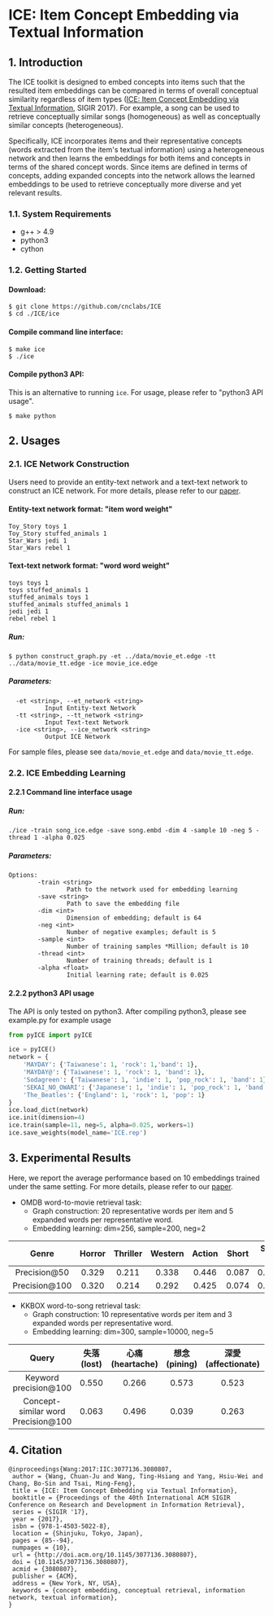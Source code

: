 # ICE: Item Concept Embedding via Textual Information
## 1. Introduction
The ICE toolkit is designed to embed concepts into items such that the resulted item embeddings can be compared in terms of overall conceptual similarity regardless of item types ([ICE: Item Concept Embedding via Textual Information](http://dl.acm.org/citation.cfm?doid=3077136.3080807), SIGIR 2017). For example, a song can be used to retrieve conceptually similar songs (homogeneous) as well as conceptually similar concepts (heterogeneous). 

Specifically, ICE incorporates items and their representative concepts (words extracted from the item's textual information) using a heterogeneous network and then learns the embeddings for both items and concepts in terms of the shared concept words.
Since items are defined in terms of concepts, adding expanded concepts into the network allows the learned embeddings to be used to retrieve conceptually more diverse and yet relevant results.

### 1.1. System Requirements
- g++ > 4.9
- python3
- cython

### 1.2. Getting Started
#### Download:
```
$ git clone https://github.com/cnclabs/ICE
$ cd ./ICE/ice
```

#### Compile command line interface:
```
$ make ice
$ ./ice
```
#### Compile python3 API:
This is an alternative to running `ice`. For usage, please refer to "python3 API usage".
```
$ make python
```

## 2. Usages
### 2.1. ICE Network Construction
Users need to provide an entity-text network and a text-text network to construct an ICE network. For more details, please refer to our [paper](http://dl.acm.org/citation.cfm?doid=3077136.3080807).

#### Entity-text network format: "item word weight"
```
Toy_Story toys 1
Toy_Story stuffed_animals 1
Star_Wars jedi 1
Star_Wars rebel 1
```
#### Text-text network format: "word word weight"
```
toys toys 1
toys stuffed_animals 1
stuffed_animals toys 1
stuffed_animals stuffed_animals 1
jedi jedi 1
rebel rebel 1
```
##### Run:
```
$ python construct_graph.py -et ../data/movie_et.edge -tt ../data/movie_tt.edge -ice movie_ice.edge
```
##### Parameters:
```
  -et <string>, --et_network <string>
          Input Entity-text Network
  -tt <string>, --tt_network <string>
          Input Text-text Network
  -ice <string>, --ice_network <string>
          Output ICE Network
```
For sample files, please see `data/movie_et.edge` and `data/movie_tt.edge`.

### 2.2. ICE Embedding Learning
#### 2.2.1 Command line interface usage
##### Run:
```
./ice -train song_ice.edge -save song.embd -dim 4 -sample 10 -neg 5 -thread 1 -alpha 0.025
```
##### Parameters:
```
Options:
        -train <string>
                Path to the network used for embedding learning
        -save <string>
                Path to save the embedding file
        -dim <int>
                Dimension of embedding; default is 64
        -neg <int>
                Number of negative examples; default is 5
        -sample <int>
                Number of training samples *Million; default is 10
        -thread <int>
                Number of training threads; default is 1
        -alpha <float>
                Initial learning rate; default is 0.025
```


#### 2.2.2 python3 API usage
The API is only tested on python3.
After compiling python3, please see example.py for example usage
```python
from pyICE import pyICE

ice = pyICE()
network = {
    'MAYDAY': {'Taiwanese': 1, 'rock': 1,'band': 1},
    'MAYDAY@': {'Taiwanese': 1, 'rock': 1, 'band': 1},
    'Sodagreen': {'Taiwanese': 1, 'indie': 1, 'pop_rock': 1, 'band': 1},
    'SEKAI_NO_OWARI': {'Japanese': 1, 'indie': 1, 'pop_rock': 1, 'band': 1},
    'The_Beatles': {'England': 1, 'rock': 1, 'pop': 1}
}
ice.load_dict(network)
ice.init(dimension=4)
ice.train(sample=11, neg=5, alpha=0.025, workers=1)
ice.save_weights(model_name='ICE.rep')
```

## 3. Experimental Results
Here, we report the average performance based on 10 embeddings trained under the same setting. For more details, please refer to our [paper](http://dl.acm.org/citation.cfm?doid=3077136.3080807).
- OMDB word-to-movie retrieval task:
    - Graph construction: 20 representative words per item and 5 expanded words per representative word.
    - Embedding learning: dim=256, sample=200, neg=2

|    Genre   | Horror | Thriller | Western | Action | Short | Sci-Fi | Average |
|:----------:|:------:|:--------:|:-------:|:------:|:-----:|:------:|:-------:|
| Precision@50  |  0.329 |   0.211  |  0.338  |  0.446 | 0.087 |  0.389 |  0.300  |
| Precision@100  |  0.320 |   0.214  |  0.292  |  0.425 | 0.074 |  0.380 |  0.284  |


- KKBOX word-to-song retrieval task:
    - Graph construction: 10 representative words per item and 3 expanded words per representative word.
    - Embedding learning: dim=300, sample=10000, neg=5

|Query|失落 (lost)|心痛 (heartache)|想念 (pining)|深愛 (affectionate)|難過 (sad)|回家 (home)|房間 (room)|海邊 (seaside)|火車 (train)|花園 (garden)|夕陽 (dusk)|日出 (sunrise)|日落 (sunset)|月亮 (moon)|黑夜 (night)|Average|
|:---:|:---:|:---:|:---:|:---:|:---:|:---:|:---:|:---:|:---:|:---:|:---:|:---:|:---:|:---:|:---:|:---:|
|Keyword precision@100|0.550|0.266|0.573|0.523|0.544|0.959|0.520|0.360|0.484|0.451|0.376|0.400|0.610|0.897|0.506|0.535|
|Concept-similar word Precision@100|0.063|0.496|0.039|0.263|0.033|0.086|0.049|0.110|0.026|0.000|0.111|0.711|0.506|0.361|0.017|0.191|

    
## 4. Citation
```
@inproceedings{Wang:2017:IIC:3077136.3080807,
 author = {Wang, Chuan-Ju and Wang, Ting-Hsiang and Yang, Hsiu-Wei and Chang, Bo-Sin and Tsai, Ming-Feng},
 title = {ICE: Item Concept Embedding via Textual Information},
 booktitle = {Proceedings of the 40th International ACM SIGIR Conference on Research and Development in Information Retrieval},
 series = {SIGIR '17},
 year = {2017},
 isbn = {978-1-4503-5022-8},
 location = {Shinjuku, Tokyo, Japan},
 pages = {85--94},
 numpages = {10},
 url = {http://doi.acm.org/10.1145/3077136.3080807},
 doi = {10.1145/3077136.3080807},
 acmid = {3080807},
 publisher = {ACM},
 address = {New York, NY, USA},
 keywords = {concept embedding, conceptual retrieval, information network, textual information},
} 
```


